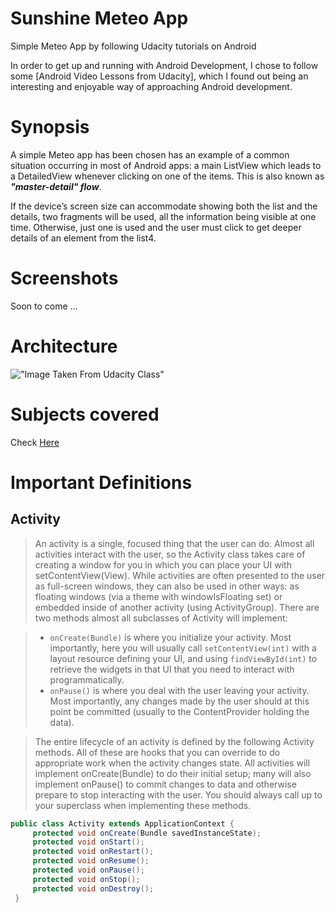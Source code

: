# Sunshine Meteo App
Simple Meteo App by following Udacity tutorials on Android

In order to get up and running with Android Development, I chose to follow some [Android Video Lessons from
Udacity], which I found out being an interesting and enjoyable way of approaching Android development.

# Synopsis

A simple Meteo app has been chosen has an example of a common situation occurring in most of Android apps:
a main ListView which leads to a DetailedView whenever clicking on one of the items.
This is also known as ***"master-detail" flow***.

If the device’s screen size can accommodate showing both the list and the details, two fragments will
be used, all the information being visible at one time.
Otherwise, just one is used and the user must click to get deeper details of an element from the list4.

# Screenshots

Soon to come ...

# Architecture

!["Image Taken From Udacity Class"](http://lh3.ggpht.com/JnCPvS_BHwqRiKSKEei1cmbdfLsvO1m1ys59TLdG5kv2AdiooZ6Bm0jXRKd-K2hQCfRC6U8O_4EdnXxcxsw=s0#w=676&h=344)

# Subjects covered
Check [Here](https://www.udacity.com/course/developing-android-apps--ud853)

# Important Definitions
## Activity
> An activity is a single, focused thing that the user can do. Almost all activities interact with the user, so the Activity class takes care of creating a window for you in which you can place your UI with setContentView(View). While activities are often presented to the user as full-screen windows, they can also be used in other ways: as floating windows (via a theme with windowIsFloating set) or embedded inside of another activity (using ActivityGroup). There are two methods almost all subclasses of Activity will implement:

> - `onCreate(Bundle)` is where you initialize your activity. Most importantly, here you will usually call `setContentView(int)` with a layout resource defining your UI, and using `findViewById(int)` to retrieve the widgets in that UI that you need to interact with programmatically.
> - `onPause()` is where you deal with the user leaving your activity. Most importantly, any changes made by the user should at this point be committed (usually to the ContentProvider holding the data). 

> The entire lifecycle of an activity is defined by the following Activity methods. All of these are hooks that you can override to do appropriate work when the activity changes state. All activities will implement onCreate(Bundle) to do their initial setup; many will also implement onPause() to commit changes to data and otherwise prepare to stop interacting with the user. You should always call up to your superclass when implementing these methods.

```java
public class Activity extends ApplicationContext {
     protected void onCreate(Bundle savedInstanceState);
     protected void onStart();
     protected void onRestart();
     protected void onResume();
     protected void onPause();
     protected void onStop();
     protected void onDestroy();
 }
 ```
